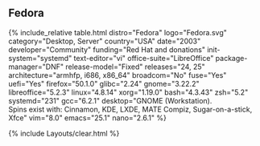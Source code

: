 ## Fedora
{% include_relative table.html distro="Fedora" logo="Fedora.svg" category="Desktop, Server" country="USA" date="2003" developer="Community" funding="Red Hat and donations" init-system="systemd" text-editor="vi" office-suite="LibreOffice" package-manager="DNF" release-model="Fixed" releases="24, 25" architecture="armhfp, i686, x86_64" broadcom="No" fuse="Yes" uefi="Yes" firefox="50.1.0" glibc="2.24" gnome="3.22.2" libreoffice="5.2.3" linux="4.8.14" xorg="1.19.0" bash="4.3.43" zsh="5.2" systemd="231" gcc="6.2.1" desktop="GNOME (Workstation). <br/>Spins exist with: Cinnamon, KDE, LXDE, MATE Compiz, Sugar-on-a-stick, Xfce" vim="8.0" emacs="25.1" nano="2.6.1" %}

{% include Layouts/clear.html %}
